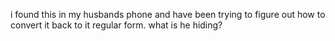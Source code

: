 i found this in my husbands phone and have been 
trying to figure out how to convert
it back to it regular form. what is he hiding?
